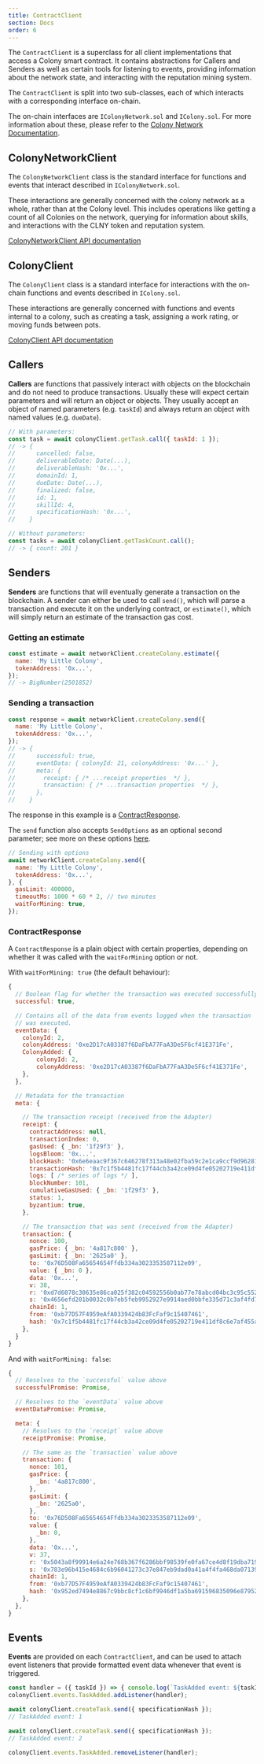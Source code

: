 ```yaml
---
title: ContractClient
section: Docs
order: 6
---
```


The `ContractClient` is a superclass for all client implementations that access a Colony smart contract. It contains abstractions for Callers and Senders as well as certain tools for listening to events, providing information about the network state, and interacting with the reputation mining system.

The `ContractClient` is split into two sub-classes, each of which interacts with a corresponding interface on-chain.

The on-chain interfaces are `IColonyNetwork.sol` and `IColony.sol`. For more information about these, please refer to the [Colony Network Documentation](/colonynetwork/api-the-colony-network/).


## ColonyNetworkClient
The `ColonyNetworkClient` class is the standard interface for functions and events that interact described in `IColonyNetwork.sol`.

These interactions are generally concerned with the colony network as a whole, rather than at the Colony level. This includes operations like getting a count of all Colonies on the network, querying for information about skills, and interactions with the CLNY token and reputation system.

[ColonyNetworkClient API documentation](/colonyjs/api-colonynetworkclient/)

## ColonyClient

The `ColonyClient` class is a standard interface for interactions with the on-chain functions and events described in `IColony.sol`.

These interactions are generally concerned with functions and events internal to a colony, such as creating a task, assigning a work rating, or moving funds between pots.

[ColonyClient API documentation](/colonyjs/api-colonyclient/)

## Callers

**Callers** are functions that passively interact with objects on the blockchain and do not need to produce transactions. Usually these will expect certain parameters and will return an object or objects. They usually accept an object of named parameters (e.g. `taskId`) and always return an object with named values (e.g. `dueDate`).

```js
// With parameters:
const task = await colonyClient.getTask.call({ taskId: 1 });
// -> {
//      cancelled: false,
//      deliverableDate: Date(...),
//      deliverableHash: '0x...',
//      domainId: 1,
//      dueDate: Date(...),
//      finalized: false,
//      id: 1,
//      skillId: 4,
//      specificationHash: '0x...',
//    }

// Without parameters:
const tasks = await colonyClient.getTaskCount.call();
// -> { count: 201 }
```

## Senders

**Senders** are functions that will eventually generate a transaction on the blockchain. A sender can either be used to call `send()`, which will parse a transaction and execute it on the underlying contract, or `estimate()`, which will simply return an estimate of the transaction gas cost.

### Getting an estimate

```js
const estimate = await networkClient.createColony.estimate({
  name: 'My Little Colony',
  tokenAddress: '0x...',
});
// -> BigNumber(2501852)
```

### Sending a transaction

```js
const response = await networkClient.createColony.send({
  name: 'My Little Colony',
  tokenAddress: '0x...',
});
// -> {
//      successful: true,
//      eventData: { colonyId: 21, colonyAddress: '0x...' },
//      meta: {
//        receipt: { /* ...receipt properties  */ },
//        transaction: { /* ...transaction properties  */ },
//      },
//    }
```

The response in this example is a [ContractResponse](#contractresponse).

The `send` function also accepts `SendOptions` as an optional second parameter; see more on these options [here](/colonyjs/api-contractmethodsender/#sendinputvalues-options).

```js
// Sending with options
await networkClient.createColony.send({
  name: 'My Little Colony',
  tokenAddress: '0x...',
}, {
  gasLimit: 400000,
  timeoutMs: 1000 * 60 * 2, // two minutes
  waitForMining: true,
});
```

### ContractResponse

A `ContractResponse` is a plain object with certain properties, depending on whether it was called with the `waitForMining` option or not.

With `waitForMining: true` (the default behaviour):

```js
{
  // Boolean flag for whether the transaction was executed successfully or not
  successful: true,

  // Contains all of the data from events logged when the transaction
  // was executed.
  eventData: {
    colonyId: 2,
    colonyAddress: '0xe2D17cA03387f6DaFbA77FaA3De5F6cf41E371Fe',
    ColonyAdded: {
        colonyId: 2,
        colonyAddress: '0xe2D17cA03387f6DaFbA77FaA3De5F6cf41E371Fe',
    },
  },

  // Metadata for the transaction
  meta: {

    // The transaction receipt (received from the Adapter)
    receipt: {
      contractAddress: null,
      transactionIndex: 0,
      gasUsed: { _bn: '1f29f3' },
      logsBloom: '0x...',
      blockHash: '0x6e6eaac9f367c646278f313a48e02fba59c2e1ca9ccf9d96281e3ebd9614b0a2',
      transactionHash: '0x7c1f5b4481fc17f44cb3a42ce09d4fe05202719e411df8c6e7af455a79bbcca4',
      logs: [ /* series of logs */ ],
      blockNumber: 101,
      cumulativeGasUsed: { _bn: '1f29f3' },
      status: 1,
      byzantium: true,
    },

    // The transaction that was sent (received from the Adapter)
    transaction: {
      nonce: 100,
      gasPrice: { _bn: '4a817c800' },
      gasLimit: { _bn: '2625a0' },
      to: '0x76D508Fa65654654Ffdb334a3023353587112e09',
      value: { _bn: 0 },
      data: '0x...',
      v: 38,
      r: '0xd7d6078c30635e86ca025f382c04592556b0ab77e78abcd04bc3c95c55260698',
      s: '0x4656efd201b0032c0b7eb5feb9952927e9914aed0bbfe335d71c3af4fd7a08c1',
      chainId: 1,
      from: '0xb77D57F4959eAfA0339424b83FcFaf9c15407461',
      hash: '0x7c1f5b4481fc17f44cb3a42ce09d4fe05202719e411df8c6e7af455a79bbcca4',
    },
  }
}
```

And with `waitForMining: false`:

```js
{
  // Resolves to the `successful` value above
  successfulPromise: Promise,

  // Resolves to the `eventData` value above
  eventDataPromise: Promise,

  meta: {
    // Resolves to the `receipt` value above
    receiptPromise: Promise,

    // The same as the `transaction` value above
    transaction: {
      nonce: 101,
      gasPrice: {
        _bn: '4a817c800',
      },
      gasLimit: {
        _bn: '2625a0',
      },
      to: '0x76D508Fa65654654Ffdb334a3023353587112e09',
      value: {
        _bn: 0,
      },
      data: '0x...',
      v: 37,
      r: '0x5043a8f99914e6a24e768b367f6286bbf98539fe0fa67ce4d8f19dba7194067f',
      s: '0x783e96b415e4684c6b96041273c37e847eb9dad0a41a4f4fa468da07139d6a3a',
      chainId: 1,
      from: '0xb77D57F4959eAfA0339424b83FcFaf9c15407461',
      hash: '0x952ed7494e8867c9bbc8cf1c6bf9946df1a5ba691596835096e8795248a5db51',
    },
  },
}
```

## Events

**Events** are provided on each `ContractClient`, and can be used to attach event listeners that provide formatted event data whenever that event is triggered.

```js
const handler = ({ taskId }) => { console.log(`TaskAdded event: ${taskId}`); }
colonyClient.events.TaskAdded.addListener(handler);

await colonyClient.createTask.send({ specificationHash });
// TaskAdded event: 1

await colonyClient.createTask.send({ specificationHash });
// TaskAdded event: 2

colonyClient.events.TaskAdded.removeListener(handler);
```
